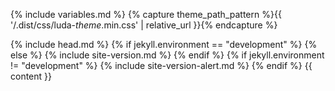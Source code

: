 <!-- markdownlint-disable -->
{% include variables.md %}
{% capture theme_path_pattern %}{{ '/.dist/css/luda-$theme$.min.css' | relative_url }}{% endcapture %}

<!DOCTYPE html>
<html lang="en" data-init-theme="{{ theme }}" data-applied-theme="{{ theme }}" data-theme-path-pattern="{{ theme_path_pattern }}">
  <head>
    <title>{% if page.title %}{{ page.title }} | {% endif %}Luda is a library helps to build cross-framework UI components.</title>
    {% include head.md %}
    <link rel="shortcut icon" href="{{ '/favicon.ico' | relative_url }}">
    <link href='https://fonts.googleapis.com/css?family=Playfair+Display:700,900|Roboto:400,100,100italic,300,300italic,400italic,500,500italic,700,700italic,900,900italic' rel='stylesheet' type='text/css'>
    <link href="https://fonts.googleapis.com/icon?family=Material+Icons" rel="stylesheet" type="text/css">
    <script type="text/javascript" src="{{ '/assets/js/turbolinks.js' | relative_url }}"></script>
    <link rel="stylesheet" type="text/css" data-theme-style="{{ theme }}" href="{{ theme_path_pattern | replace: '$theme$', theme }}">
    {% if jekyll.environment == "development" %}
    <link rel="stylesheet" type="text/css" href="{{ '/.dist/css/site.css' | relative_url }}">
    <script type="text/javascript" src="{{ '/.dist/js/luda-degradation.min.js' | relative_url }}"></script>
    <script type="text/javascript" src="{{ '/.dist/js/luda.min.js' | relative_url }}"></script>
    <script type="text/javascript" src="{{ '/assets/js/clipboard.js' | relative_url }}"></script>
    <script type="text/javascript" src="{{ '/.dist/js/site.js' | relative_url }}"></script>
    {% else %}
    <link rel="stylesheet" type="text/css" href="{{ '/.dist/css/site.min.css' | relative_url }}">
    <script type="text/javascript" src="{{ '/.dist/js/luda-degradation.min.js' | relative_url }}"></script>
    <script type="text/javascript" src="{{ '/.dist/js/luda.min.js' | relative_url }}"></script>
    <script type="text/javascript" src="{{ '/assets/js/clipboard.js' | relative_url }}"></script>
    <script type="text/javascript" src="{{ '/.dist/js/site.min.js' | relative_url }}"></script>
    <script type="text/javascript" src="{{ site.luda.siteBaseUrl }}/version.js"></script>
    {% include site-version.md %}
    {% endif %}
  </head>
  <body>
    {% if jekyll.environment != "development" %}
    {% include site-version-alert.md %}
    {% endif %}
    {{ content }}
  </body>
</html>
